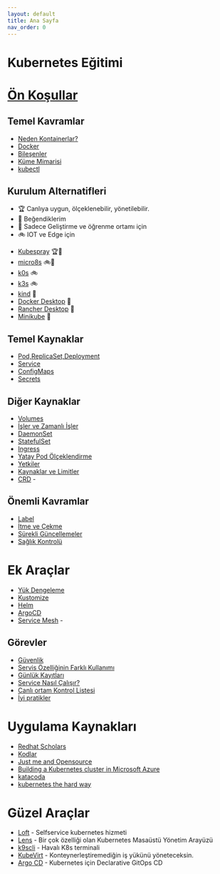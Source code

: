 ```yaml
---
layout: default
title: Ana Sayfa
nav_order: 0
---
```



# Kubernetes Eğitimi

# [Ön Koşullar](docs/on-kosullar.html)

## Temel Kavramlar
* [Neden Kontainerlar?](docs/neden.md)
* [Docker](docs/docker.md)
* [Bileşenler](docs/bilesen.md)
* [Küme Mimarisi](docs/mimari.md)
* [kubectl](docs/kubectl.md)

## Kurulum Alternatifleri 

- :trophy: Canlıya uygun, ölçeklenebilir, yönetilebilir. 
- :gift_heart: Beğendiklerim
- :rowboat: Sadece Geliştirme ve öğrenme ortamı için
- :bike: IOT ve Edge için

* [Kubespray](docs/kubespray.md) :trophy::gift_heart:
* [micro8s](docs/micro8s.md) :bike::gift_heart:
* [k0s](https://github.com/k0sproject/k0s) :bike: 
* [k3s](https://k3s.io/) :bike:
* [kind](https://kind.sigs.k8s.io/) :rowboat:
* [Docker Desktop](https://www.docker.com/products/docker-desktop) :rowboat:
* [Rancher Desktop](https://rancherdesktop.io/) :rowboat:
* [Minikube](https://minikube.sigs.k8s.io/docs/) :rowboat:


## Temel Kaynaklar

* [Pod,ReplicaSet,Deployment](docs/pod-rs-deployment.md)
* [Service](docs/service.md)
* [ConfigMaps](docs/configmaps.md)
* [Secrets](docs/secrets.md)

## Diğer Kaynaklar
* [Volumes](docs/volumes.md)
* [İşler ve Zamanlı İşler](docs/jobs-cronjobs.md)
* [DaemonSet](docs/daemonsets.md)
* [StatefulSet](docs/statefulsets.md)
* [Ingress](docs/ingress.md)
* [Yatay Pod Ölçeklendirme](docs/hpa.md)
* [Yetkiler](docs/yetkiler.md)
* [Kaynaklar ve Limitler](docs/kaynaklar-limitler.md)
* [CRD](docs/crd.md) - 

## Önemli Kavramlar
* [Label](docs/label.md)
* [İtme ve Çekme](docs/taints-affinity.md)
* [Sürekli Güncellemeler](docs/surekli-guncellemeler.md)
* [Sağlık Kontrolü](docs/canlilik-hazirlik.md)

# Ek Araçlar
* [Yük Dengeleme](docs/metallb.md)
* [Kustomize](docs/kustomize.md)
* [Helm](docs/helm.md)
* [ArgoCD](docs/argocd.md)
* [Service Mesh](docs/service-mesh.md) - 

## Görevler
* [Güvenlik](docs/güvenlik.md)
* [Servis Özelliğinin Farklı Kullanımı](docs/lb-dis-servisler.md)
* [Günlük Kayıtları](docs/logs.md)
* [Service Nasıl Çalışır?](docs/service-nasil.md)
* [Canlı ortam Kontrol Listesi](docs/prod_checklist.md)
* [İyi pratikler](docs/best-practices.md)


# Uygulama Kaynakları

* [Redhat Scholars](https://redhat-scholars.github.io/kubernetes-tutorial/kubernetes-tutorial/index.html)
* [Kodlar](https://github.com/redhat-scholars/kubernetes-tutorial.git) 
* [Just me and Opensource](https://github.com/justmeandopensource/kubernetes/tree/master/yamls)
* [Building a Kubernetes cluster in Microsoft Azure](https://github.com/ksachdeva/k8s-examples)
* [katacoda](https://www.katacoda.com/learn?q=kubernetes&hPP=12&idx=scenarios&p=0&is_v=1)
* [kubernetes the hard way](https://github.com/kelseyhightower/kubernetes-the-hard-way)


# Güzel Araçlar


* [Loft](https://loft.sh/) - Selfservice kubernetes hizmeti
* [Lens](https://k8slens.dev/) - Bir çok özelliği olan Kubernetes Masaüstü Yönetim Arayüzü
* [k9scli](https://k9scli.io/) - Havalı K8s terminali
* [KubeVirt](https://kubevirt.io/) - Konteynerleştiremediğin iş yükünü yöneteceksin.
* [Argo CD](https://argo-cd.readthedocs.io/en/stable/) -  Kubernetes için Declarative GitOps CD 
